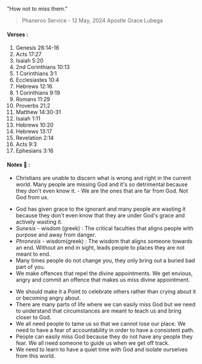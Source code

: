 "How not to miss them."

>Phaneroo Service - 12 May, 2024
 Apostle Grace Lubega 
 
#### Verses :
1. Genesis 28:14-16
2. Acts 17:27
3. Isaiah 5:20
4. 2nd Corinthians 10:13
5. 1 Corinthians 3:1
6. Ecclesiastes 10:4
7. Hebrews 12:16
8. 1 Corinthians 9:19
9. Romans 11:29 
10. Proverbs 21;2
11. Matthew 14:30-31
12. Isaiah 1:11
13. Hebrews 10:20
14. Hebrews 13:17
15. Revelation 2:14 
16. Acts 9:3 
17. Ephesians 3:16

#### Notes 📝 : 
- Christians are unable to discern what is wrong and right in the current world. Many people are missing God and it's so detrimental because they don't even know it. - We are the ones that are far from God. Not God from us. 
* God has given grace to the ignorant and many people are wasting it because they don't even know that they are under God's grace and actively   wasting it.
* *Sunesis* - wisdom (greek) :
	  The critical faculties that aligns people with purpose and away from danger.
* *Phronesis* - wisdom(greek) : 
	  The wisdom that aligns someone towards an end. Without an end in sight, leads people to places they are not meant to end. 
* Many times people do not change you, they only bring out a buried bad part of you. 
* We make offences that repel the divine appointments. We get envious, angry and commit an offence that makes us miss divine appointment. 
- We should make it a Point to celebrate others rather than crying about it or becoming angry about. 
- There are many parts of life where we can easily miss God but we need to understand that circumstances are meant to teach us and bring closer to God. 
- We all need people to tame us so that we cannot lose our place. We need to have a fear of accountability in order to have a consistent path. 
- People can easily miss God because they do not have any people they fear. We all need someone to guide us when we get off track.  
- We need to learn to have a quiet time with God and isolate ourselves from this world.     
